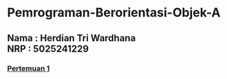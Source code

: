<h1> Pemrograman-Berorientasi-Objek-A </h1>

<h2>
  Nama : Herdian Tri Wardhana<br>
  NRP : 5025241229
</h2>

<h3>
  
  [Pertemuan 1](https://github.com/herdiantwd/Pemrograman-Berorientasi-Objek-A/tree/e72d14c48559ac947bea8e7ceddf3373bfd73302/Pertemuan-1)
  
</h3>

